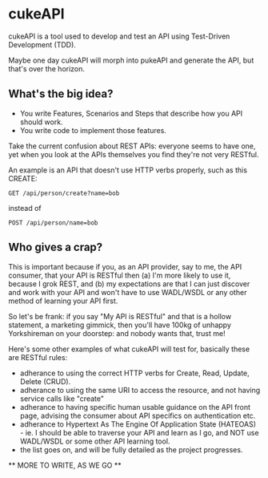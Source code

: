 # cukeAPI

cukeAPI is a tool used to develop and test an API using Test-Driven Development (TDD).

Maybe one day cukeAPI will morph into pukeAPI and generate the API, but that's over the horizon.

## What's the big idea?

- You write Features, Scenarios and Steps that describe how you API should work.
- You write code to implement those features.

Take the current confusion about REST APIs: everyone seems to have one, yet when you look at the 
APIs themselves you find they're not very RESTful.  

An example is an API that doesn't use HTTP verbs properly, such as this CREATE: 

`GET /api/person/create?name=bob`

instead of

`POST /api/person/name=bob`

## Who gives a crap?

This is important because if you, as an API provider, say to me, the API consumer, that your API is
RESTful then (a) I'm more likely to use it, because I grok REST, and (b) my expectations are that
I can just discover and work with your API and won't have to use WADL/WSDL or any other method of
learning your API first.

So let's be frank: if you say "My API is RESTful" and that is a hollow statement, a marketing gimmick, then you'll have 100kg of unhappy Yorkshireman on your doorstep: and nobody wants that, trust me!

Here's some other examples of what cukeAPI will test for, basically these are RESTful rules:

- adherance to using the correct HTTP verbs for Create, Read, Update, Delete (CRUD).
- adherance to using the same URI to access the resource, and not having service calls like "create"
- adherance to having specific human usable guidance on the API front page, advising the consumer about API specifics on authentication etc.
- adherance to Hypertext As The Engine Of Application State (HATEOAS) - ie. I should be able to traverse your API and learn as I go, and NOT use WADL/WSDL or some other API learning tool.
- the list goes on, and will be fully detailed as the project progresses.

** MORE TO WRITE, AS WE GO **
